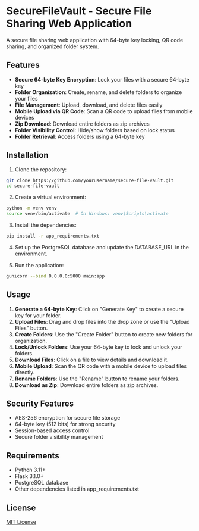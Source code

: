 # SecureFileVault - Secure File Sharing Web Application

A secure file sharing web application with 64-byte key locking, QR code sharing, and organized folder system.

## Features

- **Secure 64-byte Key Encryption**: Lock your files with a secure 64-byte key
- **Folder Organization**: Create, rename, and delete folders to organize your files
- **File Management**: Upload, download, and delete files easily
- **Mobile Upload via QR Code**: Scan a QR code to upload files from mobile devices
- **Zip Download**: Download entire folders as zip archives
- **Folder Visibility Control**: Hide/show folders based on lock status
- **Folder Retrieval**: Access folders using a 64-byte key

## Installation

1. Clone the repository:
```bash
git clone https://github.com/yourusername/secure-file-vault.git
cd secure-file-vault
```

2. Create a virtual environment:
```bash
python -m venv venv
source venv/bin/activate  # On Windows: venv\Scripts\activate
```

3. Install the dependencies:
```bash
pip install -r app_requirements.txt
```

4. Set up the PostgreSQL database and update the DATABASE_URL in the environment.

5. Run the application:
```bash
gunicorn --bind 0.0.0.0:5000 main:app
```

## Usage

1. **Generate a 64-byte Key**: Click on "Generate Key" to create a secure key for your folder.
2. **Upload Files**: Drag and drop files into the drop zone or use the "Upload Files" button.
3. **Create Folders**: Use the "Create Folder" button to create new folders for organization.
4. **Lock/Unlock Folders**: Use your 64-byte key to lock and unlock your folders.
5. **Download Files**: Click on a file to view details and download it.
6. **Mobile Upload**: Scan the QR code with a mobile device to upload files directly.
7. **Rename Folders**: Use the "Rename" button to rename your folders.
8. **Download as Zip**: Download entire folders as zip archives.

## Security Features

- AES-256 encryption for secure file storage
- 64-byte key (512 bits) for strong security
- Session-based access control
- Secure folder visibility management

## Requirements

- Python 3.11+
- Flask 3.1.0+
- PostgreSQL database
- Other dependencies listed in app_requirements.txt

## License

[MIT License](LICENSE)